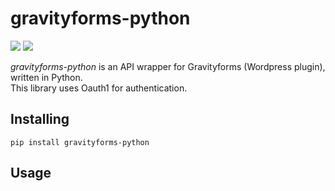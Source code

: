 # gravityforms-python
![](https://img.shields.io/badge/version-0.1.0-success) ![](https://img.shields.io/badge/Python-3.8%20|%203.9%20|%203.10%20|%203.11-4B8BBE?logo=python&logoColor=white)  

*gravityforms-python* is an API wrapper for Gravityforms (Wordpress plugin), written in Python.  
This library uses Oauth1 for authentication.
## Installing
```
pip install gravityforms-python
```
## Usage
